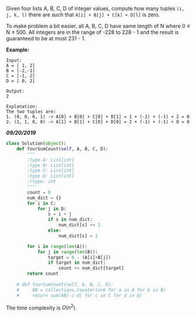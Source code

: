 Given four lists A, B, C, D of integer values, compute how many tuples `(i, j, k, l)` there are such that `A[i] + B[j] + C[k] + D[l]` is zero.

To make problem a bit easier, all A, B, C, D have same length of N where 0 ≤ N ≤ 500. All integers are in the range of -228 to 228 - 1 and the result is guaranteed to be at most 231 - 1.

**Example:**

```
Input:
A = [ 1, 2]
B = [-2,-1]
C = [-1, 2]
D = [ 0, 2]

Output:
2

Explanation:
The two tuples are:
1. (0, 0, 0, 1) -> A[0] + B[0] + C[0] + D[1] = 1 + (-2) + (-1) + 2 = 0
2. (1, 1, 0, 0) -> A[1] + B[1] + C[0] + D[0] = 2 + (-1) + (-1) + 0 = 0
```

***09/20/2019***

```python
class Solution(object):
    def fourSumCount(self, A, B, C, D):
        """
        :type A: List[int]
        :type B: List[int]
        :type C: List[int]
        :type D: List[int]
        :rtype: int
        """
        count = 0
        num_dict = {}
        for i in C:
            for j in D:
                s = i + j
                if s in num_dict:
                    num_dict[s] += 1
                else:
                    num_dict[s] = 1

        for i in range(len(A)):
            for j in range(len(B)):
                target = 0 - (A[i]+B[j])
                if target in num_dict:
                    count += num_dict[target]
        return count
    
    # def fourSumCount(self, A, B, C, D):
    #     AB = collections.Counter(a+b for a in A for b in B)
    #     return sum(AB[-c-d] for c in C for d in D)
```

The time complexity is $O(n^2)$.